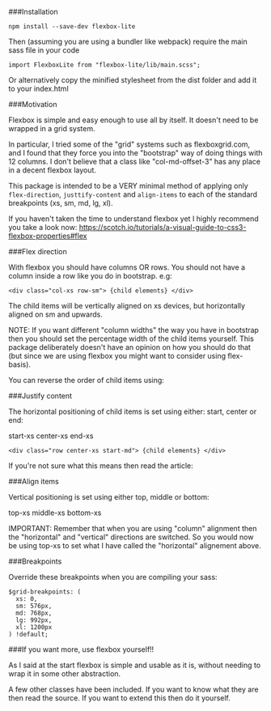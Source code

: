 ###Installation

```
npm install --save-dev flexbox-lite
```

Then (assuming you are using a bundler like webpack) require the main sass file in your code
```
import FlexboxLite from "flexbox-lite/lib/main.scss";
```

Or alternatively copy the minified stylesheet from the dist folder and add it to your index.html

###Motivation

Flexbox is simple and easy enough to use all by itself. It doesn't need to be wrapped in a grid system.

In particular, I tried some of the "grid" systems such as flexboxgrid.com, and I found that they force you into the "bootstrap" way of doing things with 12 columns. I don't believe that a class like "col-md-offset-3" has any place in a decent flexbox layout.

This package is intended to be a VERY minimal method of applying only `flex-direction`, `justtify-content` and `align-items` to each of the standard breakpoints (xs, sm, md, lg, xl).

If you haven't taken the time to understand flexbox yet I highly recommend you take a look now: https://scotch.io/tutorials/a-visual-guide-to-css3-flexbox-properties#flex

###Flex direction

With flexbox you should have columns OR rows. You should not have a column inside a row like you do in bootstrap. e.g:

```
<div class="col-xs row-sm"> {child elements} </div>
```

The child items will be vertically aligned on xs devices, but horizontally aligned on sm and upwards.

NOTE: If you want different "column widths" the way you have in bootstrap then you should set the percentage width of the child items yourself. This package deliberately doesn't have an opinion on how you should do that (but since we are using flexbox you might want to consider using flex-basis).

You can reverse the order of child items using:

<div class="col-reverse-md row-reverse-lg">

###Justify content

The horizontal positioning of child items is set using either: start, center or end:

start-xs
center-xs
end-xs

```
<div class="row center-xs start-md"> {child elements} </div>
```

If you're not sure what this means then read the article:

###Align items

Vertical positioning is set using either top, middle or bottom:

top-xs
middle-xs
bottom-xs


IMPORTANT: Remember that when you are using "column" alignment then the "horizontal" and "vertical" directions are switched. So you would now be using top-xs to set what I have called the "horizontal" alignement above.

###Breakpoints

Override these breakpoints when you are compiling your sass:

```
$grid-breakpoints: (
  xs: 0,
  sm: 576px,
  md: 768px,
  lg: 992px,
  xl: 1200px
) !default;

```

###If you want more, use flexbox yourself!!
 
As I said at the start flexbox is simple and usable as it is, without needing to wrap it in some other abstraction.

A few other classes have been included. If you want to know what they are then read the source. If you want to extend this then do it yourself.

